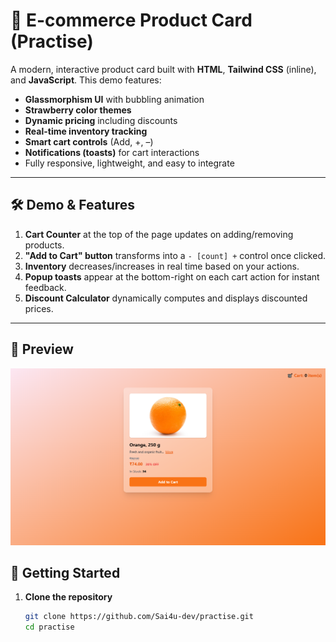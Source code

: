 # 🌱 E-commerce Product Card (Practise)

A modern, interactive product card built with **HTML**, **Tailwind CSS** (inline), and **JavaScript**. This demo features:

- **Glassmorphism UI** with bubbling animation  
- **Strawberry color themes**  
- **Dynamic pricing** including discounts  
- **Real-time inventory tracking**  
- **Smart cart controls** (Add, +, –)  
- **Notifications (toasts)** for cart interactions  
- Fully responsive, lightweight, and easy to integrate  

---

## 🛠️ Demo & Features

1. **Cart Counter** at the top of the page updates on adding/removing products.  
2. **"Add to Cart" button** transforms into a `- [count] +` control once clicked.  
3. **Inventory** decreases/increases in real time based on your actions.  
4. **Popup toasts** appear at the bottom-right on each cart action for instant feedback.  
5. **Discount Calculator** dynamically computes and displays discounted prices.

---

## 📸 Preview

![Product Card Preview](./assets/card.png)


## 🎯 Getting Started

1. **Clone the repository**  
   ```bash
   git clone https://github.com/Sai4u-dev/practise.git
   cd practise
